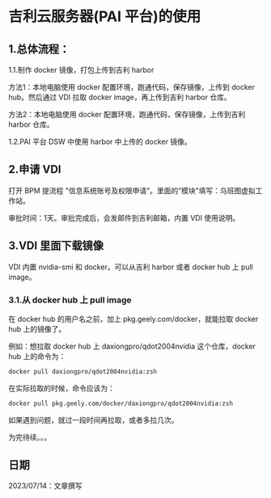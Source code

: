 # 吉利云服务器(PAI 平台)的使用

## 1.总体流程：

1.1.制作 docker 镜像，打包上传到吉利 harbor

方法1：本地电脑使用 docker 配置环境，跑通代码，保存镜像，上传到 docker hub。然后通过 VDI 拉取 docker image，再上传到吉利 harbor 仓库。

方法2：本地电脑使用 docker 配置环境，跑通代码，保存镜像，上传到吉利 harbor 仓库。

1.2.PAI 平台 DSW 中使用 harbor 中上传的 docker 镜像。

## 2.申请 VDI

打开 BPM 提流程 "信息系统账号及权限申请"。里面的“模块"填写：乌班图虚拟工作站。

审批时间：1天。审批完成后，会发邮件到吉利邮箱，内置 VDI 使用说明。

## 3.VDI 里面下载镜像

VDI 内置 nvidia-smi 和 docker。可以从吉利 harbor 或者 docker hub 上 pull image。

### 3.1.从 docker hub 上 pull image

在 docker hub 的用户名之前，加上 pkg.geely.com/docker，就能拉取 docker hub 上的镜像了。

例如：想拉取 docker hub 上 daxiongpro/qdot2004nvidia 这个仓库，docker hub 上的命令为：

```bash
docker pull daxiongpro/qdot2004nvidia:zsh
```

在实际拉取的时候，命令应该为：

```bash
docker pull pkg.geely.com/docker/daxiongpro/qdot2004nvidia:zsh
```

如果遇到问题，就过一段时间再拉取，或者多拉几次。

为完待续。。。

## 日期

2023/07/14：文章撰写
